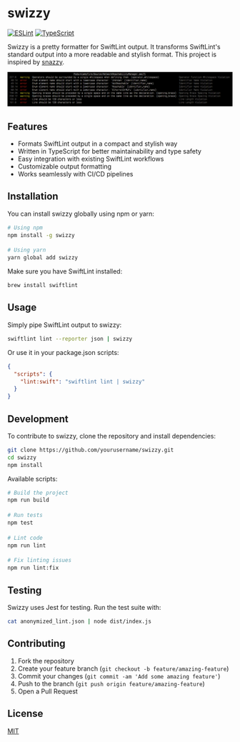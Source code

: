# swizzy

[![ESLint](https://img.shields.io/badge/code_style-eslint-4B32C3.svg)](https://eslint.org)
[![TypeScript](https://img.shields.io/badge/built_with-typescript-3178C6.svg)](https://www.typescriptlang.org)

Swizzy is a pretty formatter for SwiftLint output. It transforms SwiftLint's standard output into a more readable and stylish format. This project is inspired by [snazzy](https://github.com/feross/snazzy).

![JavaScript Style Guide](./output.png)

## Features

- Formats SwiftLint output in a compact and stylish way
- Written in TypeScript for better maintainability and type safety
- Easy integration with existing SwiftLint workflows
- Customizable output formatting
- Works seamlessly with CI/CD pipelines

## Installation

You can install swizzy globally using npm or yarn:

```bash
# Using npm
npm install -g swizzy

# Using yarn
yarn global add swizzy
```

Make sure you have SwiftLint installed:

```bash
brew install swiftlint
```

## Usage

Simply pipe SwiftLint output to swizzy:

```bash
swiftlint lint --reporter json | swizzy
```

Or use it in your package.json scripts:

```json
{
  "scripts": {
    "lint:swift": "swiftlint lint | swizzy"
  }
}
```

## Development

To contribute to swizzy, clone the repository and install dependencies:

```bash
git clone https://github.com/yourusername/swizzy.git
cd swizzy
npm install
```

Available scripts:

```bash
# Build the project
npm run build

# Run tests
npm test

# Lint code
npm run lint

# Fix linting issues
npm run lint:fix
```

## Testing

Swizzy uses Jest for testing. Run the test suite with:

```bash
cat anonymized_lint.json | node dist/index.js
```

## Contributing

1. Fork the repository
2. Create your feature branch (`git checkout -b feature/amazing-feature`)
3. Commit your changes (`git commit -am 'Add some amazing feature'`)
4. Push to the branch (`git push origin feature/amazing-feature`)
5. Open a Pull Request

## License

[MIT](https://choosealicense.com/licenses/mit/)

[standard-url]: https://standardjs.com